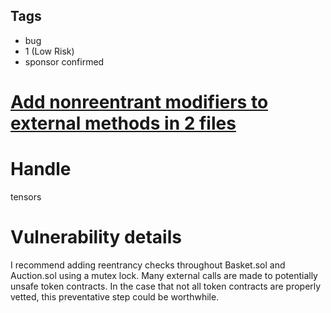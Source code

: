 ## Tags

- bug
- 1 (Low Risk)
- sponsor confirmed

# [Add nonreentrant modifiers to external methods in 2 files](https://github.com/code-423n4/2021-09-defiprotocol-findings/issues/270) 

# Handle

tensors


# Vulnerability details

I recommend adding reentrancy checks throughout Basket.sol and Auction.sol
using a mutex lock. Many external calls are made to potentially unsafe token contracts.
In the case that not all token contracts are properly vetted, this preventative step could be worthwhile.

